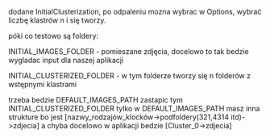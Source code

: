 dodane InitialClusterization, po odpaleniu mozna wybrac w Options, wybrać liczbę klastrów n i się tworzy.

póki co testowo są foldery:

INITIAL_IMAGES_FOLDER - pomieszane zdjęcia, docelowo to tak bedzie wygladac input dla naszej aplikacji

INITIAL_CLUSTERIZED_FOLDER - w tym folderze tworzy się n folderów z wstępnymi klastrami


trzeba bedzie DEFAULT_IMAGES_PATH zastapic tym INITIAL_CLUSTERIZED_FOLDER tylko w DEFAULT_IMAGES_PATH masz inna strukture bo jest [nazwy_rodzajów_klocków->podfoldery(321,4314 itd)->zdjecia] a chyba docelowo w aplikacji bedzie [Cluster_0->zdjecia] 

